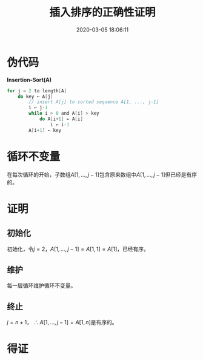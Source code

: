 ﻿---
title: 插入排序的正确性证明
date: 2020-03-05 18:06:11
summary: 本文分享插入排序的伪代码表示，给出插入排序的正确性证明。
mathjax: true
tags:
- 算法
categories:
- 算法分析与设计
---

# 伪代码

**Insertion-Sort(A)**

```java
for j = 2 to length[A]
    do key ← A[j]
        // insert A[j] to sorted sequence A[1, ..., j-1]
        i ← j-1
        while i > 0 and A[i] > key
            do A[i+1] ← A[i]
                i ← i-1
        A[i+1] ← key
```

# 循环不变量

在每次循环的开始，子数组$A[1, ..., j-1]$包含原来数组中$A[1, ..., j-1]$但已经是有序的。

# 证明

## 初始化

初始化，令$j=2$，$A[1, ..., j-1] = A[1, 1] = A[1]$，已经有序。

## 维护

每一层循环维护循环不变量。

## 终止

$j=n+1$，
$\therefore A[1, ..., j-1] = A[1, n]$是有序的。

# 得证

